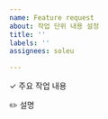 ```yaml
---
name: Feature request
about: 작업 단위 내용 설정
title: ''
labels: ''
assignees: soleu

---
```


✓ 주요 작업 내용
> 

✏️ 설명
>
